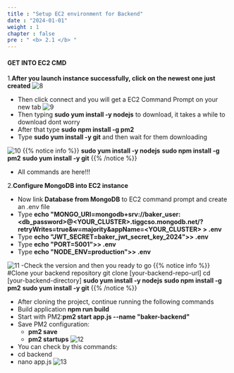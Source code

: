 ```yaml
---
title : "Setup EC2 environment for Backend"
date : "2024-01-01"
weight : 1 
chapter : false
pre : " <b> 2.1 </b> "
---
```

#### GET INTO EC2 CMD

1.**After you launch instance successfully, click on the newest one just created**
![8](/workshop/images/aws/1.8.png)
   - Then click connect and you will get a EC2 Command Prompt on your new tab
![9](/workshop/images/aws/1.9.png)
   - Then typing **sudo yum install -y nodejs** to download, it takes a while to download dont worry
   - After that type **sudo npm install -g pm2**
   - Type **sudo yum install -y git** and then wait for them downloading

![10](/workshop/images/aws/1.10.png)
{{% notice info %}}
        **sudo yum install -y nodejs** 
        **sudo npm install -g pm2**
        **sudo yum install -y git**
    {{% /notice %}}
   - All commands are here!!!

2.**Configure MongoDB into EC2 instance**
   - Now link **Database from MongoDB** to EC2 command prompt and create an .env file
   - Type **echo "MONGO_URI=mongodb+srv://baker_user:<db_password>@<YOUR_CLUSTER>.tiggcso.mongodb.net/?retryWrites=true&w=majority&appName=<YOUR_CLUSTER> > .env**
   - Type **echo "JWT_SECRET=baker_jwt_secret_key_2024">> .env**
   - Type **echo "PORT=5001">> .env**
   - Type **echo "NODE_ENV=production">> .env**
   
![11](workshop/images/aws/1.11.png)
   -Check the version and then you ready to go
   {{% notice info %}}
      #Clone your backend repository 
      git clone [your-backend-repo-url] 
      cd [your-backend-directory] 
        **sudo yum install -y nodejs** 
        **sudo npm install -g pm2**
        **sudo yum install -y git**
    {{% /notice %}}
   - After cloning the project, continue running the following commands
   - Build application **npm run build**
   - Start with PM2:**pm2 start app.js --name "baker-backend"**
   - Save PM2 configuration: 
      - **pm2 save** 
      - **pm2 startups**
![12](/workshop/images/aws/1.12.png)
- You can check by this commands:
- cd backend
- nano app.js
![13](/workshop/images/aws/1.13.png)



